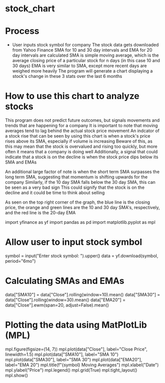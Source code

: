 # stock_chart

# Process
* User inputs stock symbol for company
The stock data gets downloaded from Yahoo Finance
SMA for 10 and 30 day intervals and EMA for 20 day intervals are calculated
SMA is simple moving average, which is the average closing price of a particular stock for n days (in this case 10 and 30 days)
EMA is very similar to SMA, except more recent days are weighed more heavily
The program will generate a chart displaying a stock's change in these 3 stats over the last 6 months

# How to use this chart to analyze stocks
This program does not predict future outcomes, but signals movements and trends that are happening for a company
It is important to note that moving averages tend to lag behind the actual stock price movement
An indcator of a stock rise that can be seen by using this chart is when a stock's price rises above its SMA, especially if volume is increasing
Beware of this, as this may mean that the stock is overvalued and rising too quickly, but more often it means that a company is doing well
Additionally, a signal that could indicate that a stock is on the decline is when the stock price dips below its SMA and EMAs

An additional large factor of note is when the short term SMA surpasses the long term SMA, suggesting that momentum is shifting upwards for the company
Similarly, if the 10 day SMA falls below the 30 day SMA, this can be seen as a very bad sign
This could signify that the stock is on the decline and it could be time to think about selling

As seen on the top right corner of the graph, the blue line is the closing price, the orange and green lines are the 10 and 30 day SMA's, respectively, and the red line is the 20-day EMA

import yfinance as yf
import pandas as pd
import matplotlib.pyplot as mpl

# Allow user to input stock symbol
symbol = input("Enter stock symbol: ").upper()
data = yf.download(symbol, period="6mo")

# Calculating SMAs and EMAs
data["SMA10"] = data["Close"].rolling(window=10).mean()
data["SMA30"] = data["Close"].rolling(window=30).mean()
data["EMA20"] = data["Close"].ewm(span=20, adjust=False).mean()

# Plotting the data using MatPlotLib (MPL)
mpl.figure(figsize=(14, 7))
mpl.plot(data["Close"], label="Close Price", linewidth=1.5)
mpl.plot(data["SMA10"], label="SMA 10")
mpl.plot(data["SMA30"], label="SMA 30")
mpl.plot(data["EMA20"], label="EMA 20")
mpl.title(f"{symbol} Moving Averages")
mpl.xlabel("Date")
mpl.ylabel("Price")
mpl.legend()
mpl.grid(True)
mpl.tight_layout()
mpl.show()
